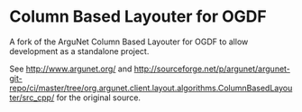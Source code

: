 # Column Based Layouter for OGDF

A fork of the ArguNet Column Based Layouter for OGDF to allow development as a standalone project.

See http://www.argunet.org/ and http://sourceforge.net/p/argunet/argunet-git-repo/ci/master/tree/org.argunet.client.layout.algorithms.ColumnBasedLayouter/src_cpp/ for the original source.
